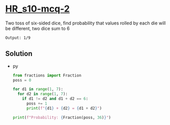 # [HR_s10-mcq-2](https://www.hackerrank.com/challenges/s10-mcq-2)

Two toss of six-sided dice, find probability that values rolled by each die will be different, two dice sum to 6

```txt
Output: 1/9
```

## Solution

* py

  ```py
  from fractions import Fraction
  poss = 0

  for d1 in range(1, 7):
    for d2 in range(1, 7):
      if d1 != d2 and d1 + d2 == 6:
        poss += 1
        print(f"{d1} + {d2} = {d1 + d2}")

  print(f"Probability: {Fraction(poss, 36)}")
  ```
